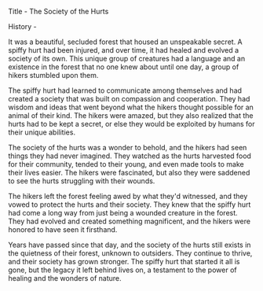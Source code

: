 Title - The Society of the Hurts

History - 

It was a beautiful, secluded forest that housed an unspeakable secret. A spiffy hurt had been injured, and over time, it had healed and evolved a society of its own. This unique group of creatures had a language and an existence in the forest that no one knew about until one day, a group of hikers stumbled upon them.

The spiffy hurt had learned to communicate among themselves and had created a society that was built on compassion and cooperation. They had wisdom and ideas that went beyond what the hikers thought possible for an animal of their kind. The hikers were amazed, but they also realized that the hurts had to be kept a secret, or else they would be exploited by humans for their unique abilities.

The society of the hurts was a wonder to behold, and the hikers had seen things they had never imagined. They watched as the hurts harvested food for their community, tended to their young, and even made tools to make their lives easier. The hikers were fascinated, but also they were saddened to see the hurts struggling with their wounds.

The hikers left the forest feeling awed by what they'd witnessed, and they vowed to protect the hurts and their society. They knew that the spiffy hurt had come a long way from just being a wounded creature in the forest. They had evolved and created something magnificent, and the hikers were honored to have seen it firsthand.

Years have passed since that day, and the society of the hurts still exists in the quietness of their forest, unknown to outsiders. They continue to thrive, and their society has grown stronger. The spiffy hurt that started it all is gone, but the legacy it left behind lives on, a testament to the power of healing and the wonders of nature.